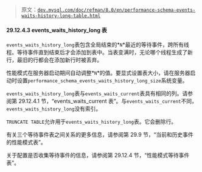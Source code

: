 > 原文：[`dev.mysql.com/doc/refman/8.0/en/performance-schema-events-waits-history-long-table.html`](https://dev.mysql.com/doc/refman/8.0/en/performance-schema-events-waits-history-long-table.html)

#### 29.12.4.3 events_waits_history_long 表

`events_waits_history_long`表包含全局结束的*`N`*最近的等待事件，跨所有线程。等待事件直到结束后才会添加到表中。当表变满时，无论哪个线程生成了新行，最旧的行都会在添加新行时被丢弃。

性能模式在服务器启动期间自动调整*`N`*的值。要显式设置表大小，请在服务器启动时设置`performance_schema_events_waits_history_long_size`系统变量。

`events_waits_history_long`表与`events_waits_current`表具有相同的列。请参阅第 29.12.4.1 节，“events_waits_current 表”。与`events_waits_current`不同，`events_waits_history_long`没有索引。

`TRUNCATE TABLE`允许用于`events_waits_history_long`表。它会删除行。

有关三个等待事件表之间关系的更多信息，请参阅第 29.9 节，“当前和历史事件的性能模式表”。

关于配置是否收集等待事件的信息，请参阅第 29.12.4 节，“性能模式等待事件表”。
